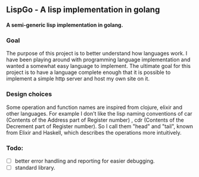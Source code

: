 ## LispGo - A lisp implementation in golang
#### A semi-generic lisp implementation in golang.

### Goal 

The purpose of this project is to better understand how languages work. I have been playing around with programming language
implementation and wanted a somewhat easy language to implement. The ultimate goal for this project is to have a language 
complete enough that it is possible to implement a simple http server and host my own site on it.

### Design choices

Some operation and function names are inspired from clojure, elixir and other languages. 
For example I don't like the lisp naming conventions of car (Contents of the Address part of Register number)
, cdr (Contents of the Decrement part of Register number). So I call them "head" and "tail", known from Elixir and Haskell, 
which describes the operations more intuitively. 

### Todo: 
- [ ] better error handling and reporting for easier debugging.
- [ ] standard library. 
